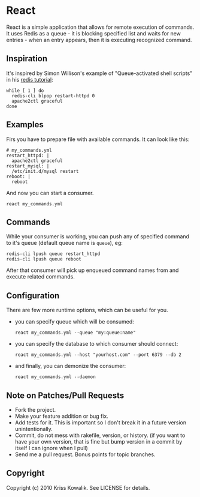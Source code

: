 # React

React is a simple application that allows for remote execution of commands.
It uses Redis as a queue - it is blocking specified list and waits for new 
entries - when an entry appears, then it is executing recognized command.

## Inspiration

It's inspired by Simon Willison's example of "Queue-activated shell scripts"
in his [redis tutorial](http://simonwillison.net/static/2010/redis-tutorial/):

    while [ 1 ] do
      redis-cli blpop restart-httpd 0
      apache2ctl graceful
    done

## Examples

Firs you have to prepare file with available commands. It can look like this: 

    # my_commands.yml
    restart_httpd: |
      apache2ctl graceful
    restart_mysql: |
      /etc/init.d/mysql restart
    reboot: |
      reboot
   
And now you can start a consumer. 

    react my_commands.yml

## Commands

While your consumer is working, you can push any of specified command to it's 
queue (default queue name is `queue`), eg:

    redis-cli lpush queue restart_httpd
    redis-cli lpush queue reboot

After that consumer will pick up enqueued command names from and execute 
related commands. 

## Configuration
  
There are few more runtime options, which can be useful for you. 

* you can specify queue which will be consumed:

      react my_commands.yml --queue "my:queue:name"

* you can specify the database to which consumer should connect:

      react my_commands.yml --host "yourhost.com" --port 6379 --db 2

* and finally, you can demonize the consumer:

      react my_commands.yml --daemon
      
## Note on Patches/Pull Requests
 
* Fork the project.
* Make your feature addition or bug fix.
* Add tests for it. This is important so I don't break it in a
  future version unintentionally.
* Commit, do not mess with rakefile, version, or history.
  (if you want to have your own version, that is fine but bump version in a commit by itself I can ignore when I pull)
* Send me a pull request. Bonus points for topic branches.

## Copyright

Copyright (c) 2010 Kriss Kowalik. See LICENSE for details.    
